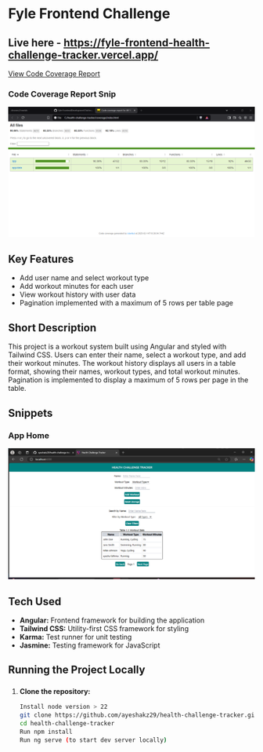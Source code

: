 # Fyle Frontend Challenge

## Live here - https://fyle-frontend-health-challenge-tracker.vercel.app/


[View Code Coverage Report](./coverage/index.html)

<h3>Code Coverage Report Snip</h3>
<img src="./media/health_code_coverage.png" width="600" />

## Key Features
- Add user name and select workout type
- Add workout minutes for each user
- View workout history with user data
- Pagination implemented with a maximum of 5 rows per table page

## Short Description
This project is a workout system built using Angular and styled with Tailwind CSS. Users can enter their name, select a workout type, and add their workout minutes. The workout history displays all users in a table format, showing their names, workout types, and total workout minutes. Pagination is implemented to display a maximum of 5 rows per page in the table.

## Snippets
<h3>App Home</h3>
<img src="./media/health_challenge_tracker.png" width="600" />

## Tech Used
- **Angular:** Frontend framework for building the application
- **Tailwind CSS:** Utility-first CSS framework for styling
- **Karma:** Test runner for unit testing
- **Jasmine:** Testing framework for JavaScript

## Running the Project Locally

### 


1. **Clone the repository:**
   ```bash
   Install node version > 22
   git clone https://github.com/ayeshakz29/health-challenge-tracker.git
   cd health-challenge-tracker
   Run npm install
   Run ng serve (to start dev server locally)
